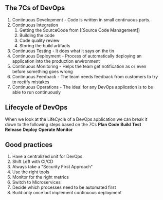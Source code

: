## The 7Cs of DevOps
1. Continuous Development - Code is written in small continuous parts.
2. Continuous Integration 
	1. Getting the SourceCode from [[Source Code Management]]
	2. Building the code
	3. Code quality review
	4. Storing the build artifacts
3. Continuous Testing - It does what it says on the tin
4. Continuous Deployment - Process of automatically deploying an application into the production environment
5. Continuous Monitoring - Helps the team get notification as or even before something goes wrong
6. Continuous Feedback - The team needs feedback from customers to try to rectify mistakes
7. Continuous Operations - The ideal for any DevOps application is to be able to run continuously

## Lifecycle of DevOps
When we look at the LifeCycle of a DevOps application we can break it down to the following steps based on the 7Cs
**Plan**
**Code**
**Build**
**Test**
**Release**
**Deploy**
**Operate**
**Monitor**

## Good practices
1. Have a centralized unit for DevOps
2. Shift Left with CI/CD
3. Always take a "Security First Approach"
4. Use the right tools
5. Monitor for the right metrics
6. Switch to Microservices
7. Decide which processes need to be automated first
8. Build only once but implement continuous deployment



